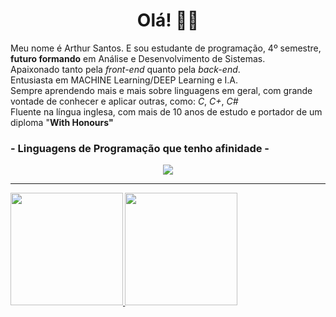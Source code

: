<h1 align="center">Olá! 👋🏻 </h1>

<p>Meu nome é Arthur Santos. E sou estudante de programação, 4º semestre, <b>futuro formando</b> em Análise e Desenvolvimento de Sistemas.
 <br>Apaixonado tanto pela <i>front-end</i> quanto pela <i>back-end</i>.</br>
 Entusiasta em MACHINE Learning/DEEP Learning e I.A. 
 <br>Sempre aprendendo mais e mais sobre linguagens em geral, com grande vontade de conhecer e aplicar outras, como: <i>C</i>, <i>C+</i>, <i>C#</i>
 <br>Fluente na língua inglesa, com mais de 10 anos de estudo e portador de um diploma "<b>With Honours"<b></br>
 </p>


<h3> - Linguagens de Programação que tenho afinidade - </h3>


<div align="center" style="display: inline_block"<br>
<img align="center" src="https://skills.thijs.gg/icons?i=html,css,js,java,py,kotlin,mysql,lua,)"></img>


</div>

<hr>

<div>
  <a href="https://github.com/Arthurzra">
  <img height="180cm" style="display:inline-block" src="https://github-readme-stats.vercel.app/api?username=Arthurzra&show_icons=true&theme=radical"/>
  <img height="180cm" style="display:inline-block" src="https://github-readme-stats.vercel.app/api/top-langs/?username=Arthurzra&layout=compact"/ >

</div>


